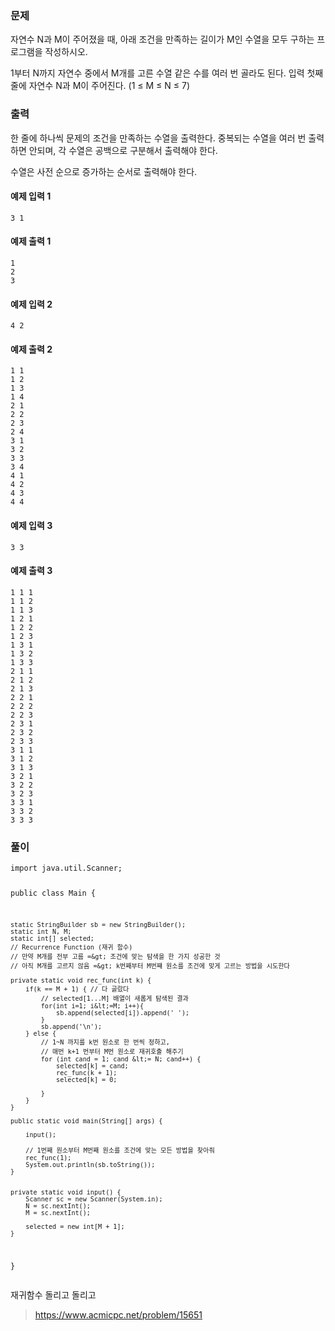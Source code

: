 <h3 id="문제">문제</h3>
<p>자연수 N과 M이 주어졌을 때, 아래 조건을 만족하는 길이가 M인 수열을 모두 구하는 프로그램을 작성하시오.</p>
<p>1부터 N까지 자연수 중에서 M개를 고른 수열
같은 수를 여러 번 골라도 된다.
입력
첫째 줄에 자연수 N과 M이 주어진다. (1 ≤ M ≤ N ≤ 7)</p>
<h3 id="출력">출력</h3>
<p>한 줄에 하나씩 문제의 조건을 만족하는 수열을 출력한다. 중복되는 수열을 여러 번 출력하면 안되며, 각 수열은 공백으로 구분해서 출력해야 한다.</p>
<p>수열은 사전 순으로 증가하는 순서로 출력해야 한다.</p>
<h4 id="예제-입력-1">예제 입력 1</h4>
<pre><code>3 1</code></pre><h4 id="예제-출력-1">예제 출력 1</h4>
<pre><code>1
2
3</code></pre><h4 id="예제-입력-2">예제 입력 2</h4>
<pre><code>4 2</code></pre><h4 id="예제-출력-2">예제 출력 2</h4>
<pre><code>1 1
1 2
1 3
1 4
2 1
2 2
2 3
2 4
3 1
3 2
3 3
3 4
4 1
4 2
4 3
4 4</code></pre><h4 id="예제-입력-3">예제 입력 3</h4>
<pre><code>3 3</code></pre><h4 id="예제-출력-3">예제 출력 3</h4>
<pre><code>1 1 1
1 1 2
1 1 3
1 2 1
1 2 2
1 2 3
1 3 1
1 3 2
1 3 3
2 1 1
2 1 2
2 1 3
2 2 1
2 2 2
2 2 3
2 3 1
2 3 2
2 3 3
3 1 1
3 1 2
3 1 3
3 2 1
3 2 2
3 2 3
3 3 1
3 3 2
3 3 3</code></pre><h3 id="풀이">풀이</h3>
<pre><code>import java.util.Scanner;

public class Main {

    static StringBuilder sb = new StringBuilder();
    static int N, M;
    static int[] selected;
    // Recurrence Function (재귀 함수)
    // 만약 M개를 전부 고름 =&gt; 조건에 맞는 탐색을 한 가지 성공한 것
    // 아직 M개를 고르지 않음 =&gt; k번째부터 M번쨰 원소를 조건에 맞게 고르는 방법을 시도한다

    private static void rec_func(int k) {
        if(k == M + 1) { // 다 골랐다
            // selected[1...M] 배열이 새롭게 탐색된 결과
            for(int i=1; i&lt;=M; i++){
                sb.append(selected[i]).append(' ');
            }
            sb.append('\n');
        } else {
            // 1~N 까지를 k번 원소로 한 번씩 정하고,
            // 매번 k+1 번부터 M번 원소로 재귀호출 해주기
            for (int cand = 1; cand &lt;= N; cand++) {
                selected[k] = cand;
                rec_func(k + 1);
                selected[k] = 0;

            }
        }
    }

    public static void main(String[] args) {

        input();

        // 1번째 원소부터 M번째 원소를 조건에 맞는 모든 방법을 찾아줘
        rec_func(1);
        System.out.println(sb.toString());
    }


    private static void input() {
        Scanner sc = new Scanner(System.in);
        N = sc.nextInt();
        M = sc.nextInt();

        selected = new int[M + 1];
    }

}
</code></pre><p>재귀함수 돌리고 돌리고</p>
<blockquote>
<p><a href="https://www.acmicpc.net/problem/15651">https://www.acmicpc.net/problem/15651</a></p>
</blockquote>